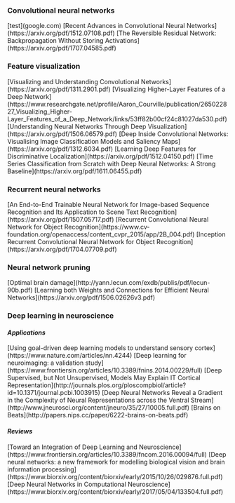 <h3>Convolutional neural networks</h3>
[test](google.com)
[Recent Advances in Convolutional Neural Networks](https://arxiv.org/pdf/1512.07108.pdf)
[The Reversible Residual Network: Backpropagation Without Storing Activations](https://arxiv.org/pdf/1707.04585.pdf)
<h3>Feature visualization</h3>
[Visualizing and Understanding Convolutional Networks](https://arxiv.org/pdf/1311.2901.pdf)
[Visualizing Higher-Layer Features of a Deep Network](https://www.researchgate.net/profile/Aaron_Courville/publication/265022827_Visualizing_Higher-Layer_Features_of_a_Deep_Network/links/53ff82b00cf24c81027da530.pdf)
[Understanding Neural Networks Through Deep Visualization](https://arxiv.org/pdf/1506.06579.pdf)
[Deep Inside Convolutional Networks: Visualising Image Classification Models and Saliency Maps](https://arxiv.org/pdf/1312.6034.pdf)
[Learning Deep Features for Discriminative Localization](https://arxiv.org/pdf/1512.04150.pdf)
[Time Series Classification from Scratch with Deep Neural Networks: A Strong Baseline](https://arxiv.org/pdf/1611.06455.pdf)

<h3>Recurrent neural networks</h3>
[An End-to-End Trainable Neural Network for Image-based Sequence Recognition and Its Application to Scene Text Recognition](https://arxiv.org/pdf/1507.05717.pdf)
[Recurrent Convolutional Neural Network for Object Recognition](https://www.cv-foundation.org/openaccess/content_cvpr_2015/app/2B_004.pdf)
[Inception Recurrent Convolutional Neural Network for Object Recognition](https://arxiv.org/pdf/1704.07709.pdf)

<h3>Neural network pruning</h3>
[Optimal brain damage](http://yann.lecun.com/exdb/publis/pdf/lecun-90b.pdf)
[Learning both Weights and Connections for Efficient Neural Networks](https://arxiv.org/pdf/1506.02626v3.pdf)

<h3>Deep learning in neuroscience</h3>
<h4><i>Applications</i></h4>
[Using goal-driven deep learning models to understand sensory cortex](https://www.nature.com/articles/nn.4244)
[Deep learning for neuroimaging: a validation study](https://www.frontiersin.org/articles/10.3389/fnins.2014.00229/full)
[Deep Supervised, but Not Unsupervised, Models May Explain IT Cortical Representation](http://journals.plos.org/ploscompbiol/article?id=10.1371/journal.pcbi.1003915)
[Deep Neural Networks Reveal a Gradient in the Complexity of Neural Representations across the Ventral Stream](http://www.jneurosci.org/content/jneuro/35/27/10005.full.pdf)
[Brains on Beats](http://papers.nips.cc/paper/6222-brains-on-beats.pdf)

<h4><i>Reviews</i></h4>
[Toward an Integration of Deep Learning and Neuroscience](https://www.frontiersin.org/articles/10.3389/fncom.2016.00094/full)
[Deep neural networks: a new framework for modelling biological vision and brain information processing](https://www.biorxiv.org/content/biorxiv/early/2015/10/26/029876.full.pdf)
[Deep Neural Networks in Computational Neuroscience](https://www.biorxiv.org/content/biorxiv/early/2017/05/04/133504.full.pdf)
